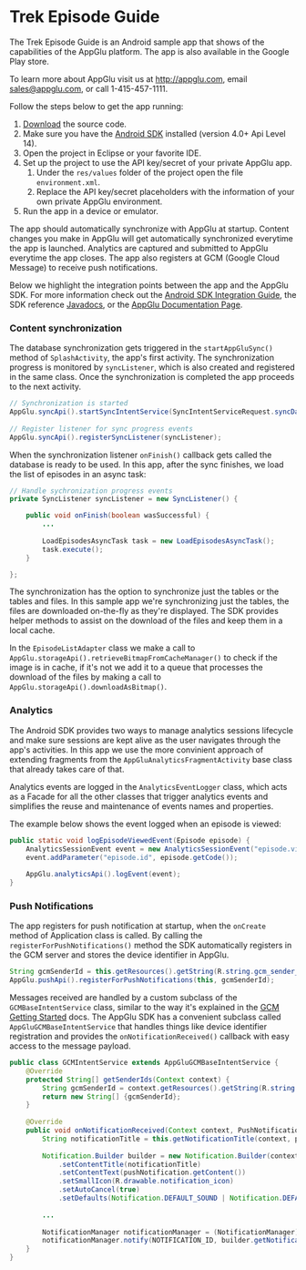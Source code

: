 Trek Episode Guide
==================

The Trek Episode Guide is an Android sample app that shows of the capabilities of the AppGlu platform. The app is also available in the Google Play store.

To learn more about AppGlu visit us at http://appglu.com, email sales@appglu.com, or call 1-415-457-1111.

Follow the steps below to get the app running:

1. [Download](https://github.com/appglu/trek-episode-guide/archive/master.zip) the source code.
2. Make sure you have the [Android SDK](http://developer.android.com/sdk/index.html) installed (version 4.0+ Api Level 14).
3. Open the project in Eclipse or your favorite IDE.
3. Set up the project to use the API key/secret of your private AppGlu app.
    1. Under the `res/values` folder of the project open the file `environment.xml`.
    2. Replace the API key/secret placeholders with the information of your own private AppGlu environment.
4. Run the app in a device or emulator.

The app should automatically synchronize with AppGlu at startup. Content changes you make in AppGlu will get automatically synchronized everytime the app is launched. Analytics are captured and submitted to AppGlu everytime the app closes. The app also registers at GCM (Google Cloud Message) to receive push notifications.

Below we highlight the integration points between the app and the AppGlu SDK. For more information check out the [Android SDK Integration Guide](https://github.com/appglu/appglu-androidsdk/wiki/Android-SDK-Integration-Guide), the SDK reference [Javadocs](http://appglu.github.com/appglu-androidsdk/javadoc/1.0.0/index.html), or the [AppGlu Documentation Page](http://docs.appglu.com).

### Content synchronization  

The database synchronization gets triggered in the `startAppGluSync()` method of `SplashActivity`, the app's first activity. The synchronization progress is monitored by `syncListener`, which is also created and registered in the same class. Once the synchronization is completed the app proceeds to the next activity.

```java
// Synchronization is started
AppGlu.syncApi().startSyncIntentService(SyncIntentServiceRequest.syncDatabase());  
    
// Register listener for sync progress events
AppGlu.syncApi().registerSyncListener(syncListener);
```

When the synchronization listener `onFinish()` callback gets called the database is ready to be used. In this app, after the sync finishes, we load the list of episodes in an async task:

```java
// Handle sychronization progress events
private SyncListener syncListener = new SyncListener() {

    public void onFinish(boolean wasSuccessful) {
        ...
        
        LoadEpisodesAsyncTask task = new LoadEpisodesAsyncTask();
        task.execute();
    }

};
```

The synchronization has the option to synchronize just the tables or the tables and files. In this sample app we're synchronizing just the tables, the files are downloaded on-the-fly as they're displayed. The SDK provides helper methods to assist on the download of the files and keep them in a local cache.

In the `EpisodeListAdapter` class we make a call to `AppGlu.storageApi().retrieveBitmapFromCacheManager()` to check if the image is in cache, if it's not we add it to a queue that processes the download of the files by making a call to `AppGlu.storageApi().downloadAsBitmap()`.


### Analytics

The Android SDK provides two ways to manage analytics sessions lifecycle and make sure sessions are kept alive as the user navigates through the app's activities. In this app we use the more convinient approach of extending fragments from the `AppGluAnalyticsFragmentActivity` base class that already takes care of that.  

Analytics events are logged in the `AnalyticsEventLogger` class, which acts as a Facade for all the other classes that trigger analytics events and simplifies the reuse and maintenance of events names and properties.

The example below shows the event logged when an episode is viewed:

```java
public static void logEpisodeViewedEvent(Episode episode) {
    AnalyticsSessionEvent event = new AnalyticsSessionEvent("episode.viewed");
    event.addParameter("episode.id", episode.getCode());
        
    AppGlu.analyticsApi().logEvent(event);
}
```

### Push Notifications

The app registers for push notification at startup, when the `onCreate` method of Application class is called. By calling the `registerForPushNotifications()` method the SDK automatically registers in the GCM server and stores the device identifier in AppGlu. 

```java
String gcmSenderId = this.getResources().getString(R.string.gcm_sender_id);
AppGlu.pushApi().registerForPushNotifications(this, gcmSenderId);
```

Messages received are handled by a custom subclass of the `GCMBaseIntentService` class, similar to the way it's explained in the [GCM Getting Started](http://developer.android.com/google/gcm/gs.html) docs. 
The AppGlu SDK has a convenient subclass called `AppGluGCMBaseIntentService` that handles things like device identifier registration and provides the `onNotificationReceived()` callback with easy access to the message payload.

```java
public class GCMIntentService extends AppGluGCMBaseIntentService {
    @Override
    protected String[] getSenderIds(Context context) {
        String gcmSenderId = context.getResources().getString(R.string.gcm_sender_id);
    	return new String[] {gcmSenderId};
    }
    
    @Override
    public void onNotificationReceived(Context context, PushNotification pushNotification) {
    	String notificationTitle = this.getNotificationTitle(context, pushNotification);
    	
        Notification.Builder builder = new Notification.Builder(context)  
            .setContentTitle(notificationTitle)  
            .setContentText(pushNotification.getContent())
            .setSmallIcon(R.drawable.notification_icon)  
            .setAutoCancel(true)  
            .setDefaults(Notification.DEFAULT_SOUND | Notification.DEFAULT_LIGHTS);
            
        ...
        
        NotificationManager notificationManager = (NotificationManager) context.getSystemService(Context.NOTIFICATION_SERVICE);
    	notificationManager.notify(NOTIFICATION_ID, builder.getNotification());
    }
}
```


